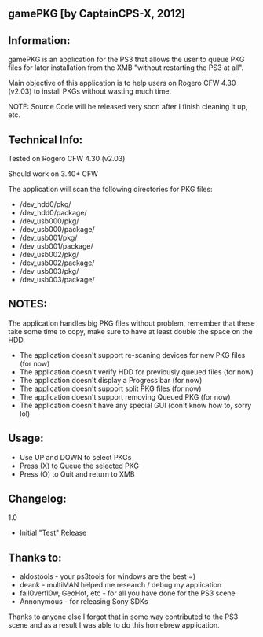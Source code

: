 gamePKG [by CaptainCPS-X, 2012]
----------------------------------------------

Information:
----------------------------------------------

gamePKG is an application for the PS3 that allows
the user to queue PKG files for later installation
from the XMB "without restarting the PS3 at all".

Main objective of this application is to help
users on Rogero CFW 4.30 (v2.03) to install
PKGs without wasting much time.

NOTE: Source Code will be released very soon after
I finish cleaning it up, etc.

Technical Info:
----------------------------------------------

Tested on Rogero CFW 4.30 (v2.03)

Should work on 3.40+ CFW

The application will scan the following directories
for PKG files:

- /dev_hdd0/pkg/
- /dev_hdd0/package/
- /dev_usb000/pkg/
- /dev_usb000/package/
- /dev_usb001/pkg/
- /dev_usb001/package/
- /dev_usb002/pkg/
- /dev_usb002/package/
- /dev_usb003/pkg/
- /dev_usb003/package/

NOTES: 
-----------------------------------------------
The application handles big PKG files without problem, 
remember that these take some time to copy, make sure to 
have at least double the space on the HDD.

- The application doesn't support re-scaning devices for new PKG files (for now)
- The application doesn't verify HDD for previously queued files (for now)
- The application doesn't display a Progress bar (for now)
- The application doesn't support split PKG files (for now)
- The application doesn't support removing Queued PKG (for now) 
- The application doesn't have any special GUI (don't know how to, sorry lol) 

Usage:
----------------------------------------------

- Use UP and DOWN to select PKGs
- Press (X) to Queue the selected PKG
- Press (O) to Quit and return to XMB

Changelog:
----------------------------------------------

1.0

- Initial "Test" Release

Thanks to:
----------------------------------------------
 - aldostools - your ps3tools for windows are the best =)
 - deank - multiMAN helped me research / debug my application
 - fail0verfl0w, GeoHot, etc - for all you have done for the PS3 scene  
 - Annonymous - for releasing Sony SDKs
 
 Thanks to anyone else I forgot that in some way contributed
 to the PS3 scene and as a result I was able to do this 
 homebrew application.
